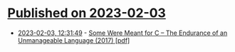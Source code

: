 # [Published on 2023-02-03](index.md)

* [2023-02-03, 12:31:49](https://news.ycombinator.com/item?id=34640233) - [Some Were Meant for C – The Endurance of an Unmanageable Language (2017) [pdf]](https://www.humprog.org/~stephen//research/papers/kell17some-preprint.pdf)
